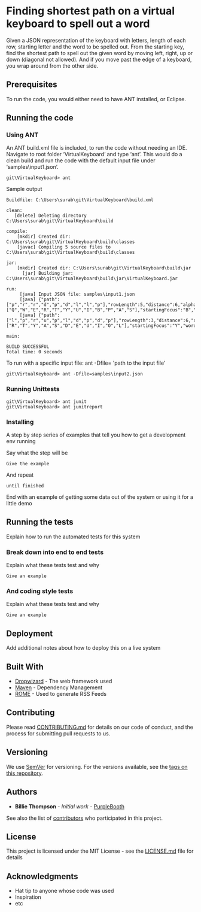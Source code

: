 # Finding shortest path on a virtual keyboard to spell out a word

Given a JSON representation of the keyboard with letters, length of each row, starting letter and the word to be spelled out. From the starting key, find the shortest path to spell out the given word by moving left, right, up or down (diagonal not allowed). And if you move past the edge of a keyboard, you wrap around from the other side.

## Prerequisites

To run the code, you would either need to have ANT installed, or Eclipse.

## Running the code

### Using ANT

An ANT build.xml file is included, to run the code without needing an IDE. Navigate to root folder ‘VirtualKeyboard’ and type ‘ant’. This would do a clean build and run the code with the default input file under ‘samples\input1.json’.

```
git\VirtualKeyboard> ant
```

Sample output
```
Buildfile: C:\Users\surab\git\VirtualKeyboard\build.xml

clean:
   [delete] Deleting directory C:\Users\surab\git\VirtualKeyboard\build

compile:
    [mkdir] Created dir: C:\Users\surab\git\VirtualKeyboard\build\classes
    [javac] Compiling 5 source files to C:\Users\surab\git\VirtualKeyboard\build\classes

jar:
    [mkdir] Created dir: C:\Users\surab\git\VirtualKeyboard\build\jar
      [jar] Building jar: C:\Users\surab\git\VirtualKeyboard\build\jar\VirtualKeyboard.jar

run:
     [java] Input JSON file: samples\input1.json
     [java] {"path":["p","r","r","d","p","d","l","l","p"],"rowLength":5,"distance":6,"alphabet":["Q","W","E","R","T","Y","U","I","B","P","A","S"],"startingFocus":"B","word":"BAR"}
     [java] {"path":["l","p","r","u","p","l","d","p","d","p"],"rowLength":3,"distance":6,"alphabet":["R","T","Y","A","S","D","E","U","I","O","L"],"startingFocus":"Y","word":"TILT"}

main:

BUILD SUCCESSFUL
Total time: 0 seconds
```

To run with a specific input file: ant -Dfile= 'path to the input file'

```
git\VirtualKeyboard> ant -Dfile=samples\input2.json
```

### Running Unittests

```
git\VirtualKeyboard> ant junit
git\VirtualKeyboard> ant junitreport
```

### Installing

A step by step series of examples that tell you how to get a development env running

Say what the step will be

```
Give the example
```

And repeat

```
until finished
```

End with an example of getting some data out of the system or using it for a little demo

## Running the tests

Explain how to run the automated tests for this system

### Break down into end to end tests

Explain what these tests test and why

```
Give an example
```

### And coding style tests

Explain what these tests test and why

```
Give an example
```

## Deployment

Add additional notes about how to deploy this on a live system

## Built With

* [Dropwizard](http://www.dropwizard.io/1.0.2/docs/) - The web framework used
* [Maven](https://maven.apache.org/) - Dependency Management
* [ROME](https://rometools.github.io/rome/) - Used to generate RSS Feeds

## Contributing

Please read [CONTRIBUTING.md](https://gist.github.com/PurpleBooth/b24679402957c63ec426) for details on our code of conduct, and the process for submitting pull requests to us.

## Versioning

We use [SemVer](http://semver.org/) for versioning. For the versions available, see the [tags on this repository](https://github.com/your/project/tags). 

## Authors

* **Billie Thompson** - *Initial work* - [PurpleBooth](https://github.com/PurpleBooth)

See also the list of [contributors](https://github.com/your/project/contributors) who participated in this project.

## License

This project is licensed under the MIT License - see the [LICENSE.md](LICENSE.md) file for details

## Acknowledgments

* Hat tip to anyone whose code was used
* Inspiration
* etc

